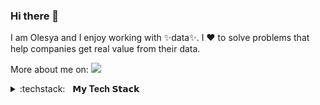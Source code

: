 ### Hi there 👋

I am Olesya and I enjoy working with ✨data✨. I ❤️ to solve problems that help companies get real value from their data.

More about me on: [<img src="https://img.shields.io/badge/linkedin-%230077B5.svg?&style=for-the-badge&logo=linkedin&logoColor=white"/>](https://ca.linkedin.com/in/olesya-irkhina-3a890765)

<details>
	<summary>:techstack:&nbsp;&nbsp;&nbsp;<b>𝗠𝘆 Tech 𝗦𝘁𝗮𝗰𝗸</b></summary>
	<br/>
 
![Pandas](https://img.shields.io/badge/-pandas-05122A?style=flat&logo=pandas)&nbsp;
![Python](https://img.shields.io/badge/-Python-05122A?style=flat&logo=python)&nbsp;
![PostgreSQL](https://img.shields.io/badge/PostgreSQL-05122A?style=flat&logo=postgresql)&nbsp;
![Spark](https://img.shields.io/badge/-Apache_Spark-05122A?style=flat&logo=apache-spark)&nbsp;
![HTML5](https://img.shields.io/badge/-HTML5-%23E44D27?style=flat-square&logo=html5&logoColor=ffffff)&nbsp;
![CSS3](https://img.shields.io/badge/-CSS3-%231572B6?style=flat-square&logo=css3)&nbsp;
![JavaScript](https://img.shields.io/badge/-JavaScript-%23F7DF1C?style=flat-square&logo=javascript&logoColor=000000&labelColor=%23F7DF1C&color=%23FFCE5A)&nbsp;
![AWS](https://img.shields.io/badge/-AWS-05122A?style=flat&logo=Amazon-AWS)&nbsp;

 </details>
<!--
**itekkie/itekkie** is a ✨ _special_ ✨ repository because its `README.md` (this file) appears on your GitHub profile.

Here are some ideas to get you started:

- 🔭 I’m currently working on ...
- 🌱 I’m currently learning ...
- 👯 I’m looking to collaborate on ...
- 🤔 I’m looking for help with ...
- 💬 Ask me about ...
- 📫 How to reach me: ...
- 😄 Pronouns: ...
- ⚡ Fun fact: ...
-->
